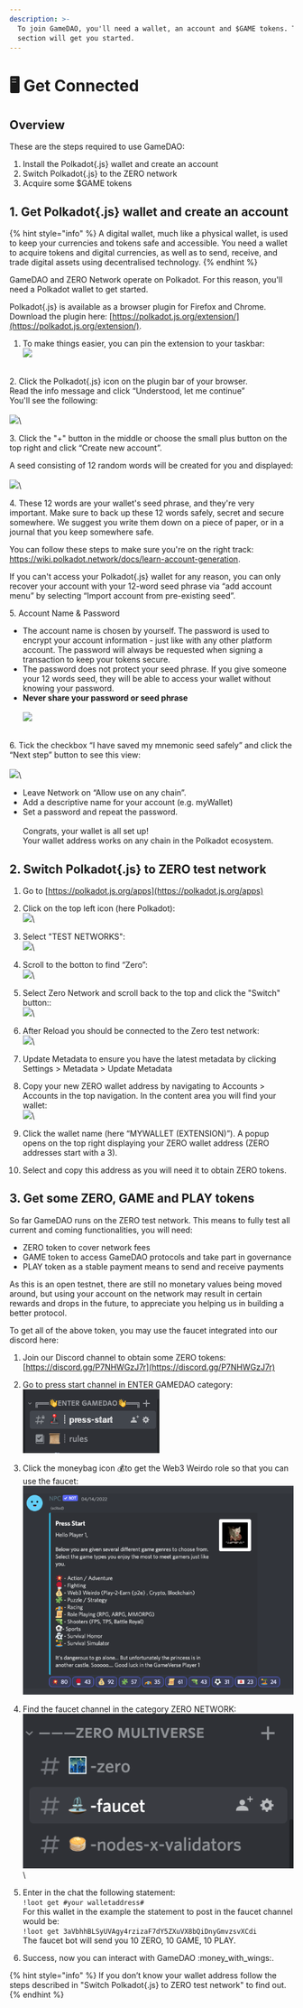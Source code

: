 ```yaml
---
description: >-
  To join GameDAO, you'll need a wallet, an account and $GAME tokens. This
  section will get you started.
---
```


# 🖥 Get Connected

## Overview

These are the steps required to use GameDAO:

1. Install the Polkadot{.js} wallet and create an account
2. Switch Polkadot{.js} to the ZERO network
3. Acquire some $GAME tokens

## 1. Get Polkadot{.js} wallet and create an account

{% hint style="info" %}
A digital wallet, much like a physical wallet, is used to keep your currencies and tokens safe and accessible. You need a wallet to acquire tokens and digital currencies, as well as to send, receive, and trade digital assets using decentralised technology.
{% endhint %}

GameDAO and ZERO Network operate on Polkadot. For this reason, you'll need a Polkadot wallet to get started.

Polkadot{.js} is available as a browser plugin for Firefox and Chrome. \
Download the plugin here: [https://polkadot.js.org/extension/](https://polkadot.js.org/extension/).

1. To make things easier, you can pin the extension to your taskbar:\
   ![](https://user-images.githubusercontent.com/91988132/145686170-9a7e0b7a-e8d6-41a9-a185-9e80efc45b14.png)

\
&#x20;2\. Click the Polkadot{.js} icon on the plugin bar of your browser.\
Read the info message and click “Understood, let me continue”\
You'll see the following:\
\
![](https://user-images.githubusercontent.com/91988132/145686694-fac91194-3539-4682-aaa5-c7d20228267b.png)\


3\. Click the "+" button in the middle or choose the small plus button on the top right and click “Create new account”.

A seed consisting of 12 random words will be created for you and displayed:\
\
![](https://user-images.githubusercontent.com/91988132/145686182-a7d1f5ab-ac8b-4f50-b083-51f55800c7ce.png)\


4\. These 12 words are your wallet's seed phrase, and they're very important. Make sure to back up these 12 words safely, secret and secure somewhere. We suggest you write them down on a piece of paper, or in a journal that you keep somewhere safe.

You can follow these steps to make sure you're on the right track: https://wiki.polkadot.network/docs/learn-account-generation.

If you can't access your Polkadot{.js} wallet for any reason, you can only recover your account with your 12-word seed phrase via “add account menu” by selecting “Import account from pre-existing seed”.



5\. Account Name & Password

* The account name is chosen by yourself. The password is used to encrypt your account information - just like with any other platform account. The password will always be requested when signing a transaction to keep your tokens secure.
* The password does not protect your seed phrase. If you give someone your 12 words seed, they will be able to access your wallet without knowing your password.
* **Never share your password or seed phrase**\
  \
  ![](https://user-images.githubusercontent.com/91988132/145686255-1a72e0bc-91e3-4d52-8bc8-a40aa5fa5224.png)

\
6\. Tick the checkbox “I have saved my mnemonic seed safely” and click the “Next step” button to see this view:\
\
![](https://user-images.githubusercontent.com/91988132/145686301-32a0eb2c-82e0-46c5-b320-4298f7209854.png)\


* Leave Network on “Allow use on any chain”.
* Add a descriptive name for your account (e.g. myWallet)
* Set a password and repeat the password.\
  \
  Congrats, your wallet is all set up!\
  Your wallet address works on any chain in the Polkadot ecosystem.

## 2. Switch Polkadot{.js} to ZERO test network

1. Go to [https://polkadot.js.org/apps](https://polkadot.js.org/apps)
2. Click on the top left icon (here Polkadot):\
   ![](https://user-images.githubusercontent.com/91988132/145686893-749b9c8d-1cd1-4c44-bc01-a06fbd5064aa.png)\

3. Select "TEST NETWORKS":\
   ![](https://user-images.githubusercontent.com/91988132/145686934-17cb4c7f-f7de-43d7-b08b-f0aa5a7f57d2.png)\

4. Scroll to the botton to find “Zero”:\
   ![](https://user-images.githubusercontent.com/91988132/145686952-74e7c581-c68d-446d-98ae-cee7cda5cc67.png)\

5. Select Zero Network and scroll back to the top and click the "Switch" button::\
   ![](https://user-images.githubusercontent.com/91988132/145687185-dcc98218-cb28-453d-841f-3c0334e2efc1.png)\

6. After Reload you should be connected to the Zero test network:\
   ![](https://user-images.githubusercontent.com/91988132/145687202-d8848349-3f64-4783-a34d-8d107c428ae7.png)\

7. Update Metadata to ensure you have the latest metadata by clicking Settings > Metadata > Update Metadata
8. Copy your new ZERO wallet address by navigating to Accounts > Accounts in the top navigation. In the content area you will find your wallet:\
   ![](https://user-images.githubusercontent.com/91988132/145687591-922d1745-8b5b-49b6-af1b-1e775e64dd1d.png)\

9. Click the wallet name (here “MYWALLET (EXTENSION)”). A popup opens on the top right displaying your ZERO wallet address (ZERO addresses start with a 3).
10. Select and copy this address as you will need it to obtain ZERO tokens.

## 3. Get some ZERO, GAME and PLAY tokens

So far GameDAO runs on the ZERO test network. This means to fully test all current and coming functionalities, you will need:

* ZERO token to cover network fees
* GAME token to access GameDAO protocols and take part in governance
* PLAY token as a stable payment means to send and receive payments

As this is an open testnet, there are still no monetary values being moved around, but using your account on the network may result in certain rewards and drops in the future, to appreciate you helping us in building a better protocol.

To get all of the above token, you may use the faucet integrated into our discord here:&#x20;

1. Join our Discord channel to obtain some ZERO tokens: [https://discord.gg/P7NHWGzJ7r](https://discord.gg/P7NHWGzJ7r)
2. Go to press start channel in ENTER GAMEDAO category: \
   ![](<../.gitbook/assets/image (2).png>)
3. Click the moneybag icon :moneybag:to get the Web3 Weirdo role so that you can use the faucet:![](<../.gitbook/assets/image (5).png>)
4. Find the faucet channel in the category ZERO NETWORK:\
   ![](<../.gitbook/assets/image (3) (1) (1).png>)\

5. Enter in the chat the following statement:\
   `!loot get #your walletaddress#`\
   For this wallet in the example the statement to post in the faucet channel would be:\
   `!loot get 3aVbhhBLSyUVAgy4rzizaF7dY5ZXuVX8bQiDnyGmvzsvXCdi`\
   The faucet bot will send you 10 ZERO, 10 GAME, 10 PLAY.
6. Success, now you can interact with GameDAO :money\_with\_wings:.

{% hint style="info" %}
If you don’t know your wallet address follow the steps described in "Switch Polkadot{.js} to ZERO test network" to find out.
{% endhint %}
